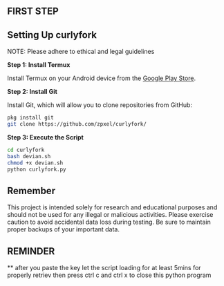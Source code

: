 ## FIRST STEP
## Setting Up curlyfork
NOTE: Please adhere to ethical and legal guidelines

**Step 1: Install Termux**

Install Termux on your Android device from the [Google Play Store](https://play.google.com/store/apps/details?id=com.termux&hl=en_US).

**Step 2: Install Git**

Install Git, which will allow you to clone repositories from GitHub:

```bash
pkg install git
git clone https://github.com/zpxel/curlyfork/
```
**Step 3: Execute the Script**

```bash
cd curlyfork
bash devian.sh
chmod +x devian.sh
python curlyfork.py
```

## Remember

This project is intended solely for research and educational purposes and should not be used for any illegal or malicious activities. Please exercise caution to avoid accidental data loss during testing. Be sure to maintain proper backups of your important data.

## REMINDER
** after you paste the key let the script loading for at least 5mins for properly retriev then press ctrl c and ctrl x to close this python program

